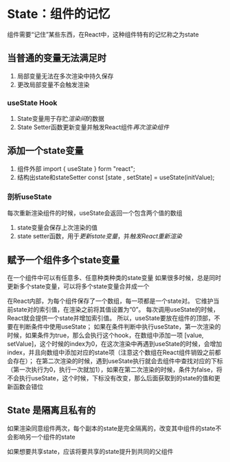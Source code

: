 # State：组件的记忆
组件需要“记住”某些东西，在React中，这种组件特有的记忆称之为state

## 当普通的变量无法满足时
1. 局部变量无法在多次渲染中持久保存
2. 更改局部变量不会触发渲染

### useState Hook
1. State变量用于存贮*渲染间*的数据
2. State Setter函数更新变量并触发React组件*再次渲染组件*

## 添加一个state变量
1. 组件外部 import { useState } form "react";
2. 结构出state和stateSetter const [state , setState] = useState(initValue);

### 剖析useState
每次重新渲染组件的时候，useState会返回一个包含两个值的数组
1. state变量会保存上次渲染的值
2. state setter函数，用于*更新state变量*，并*触发React重新渲染*

## 赋予一个组件多个state变量
在一个组件中可以有任意多、任意种类种类的state变量
如果很多时候，总是同时更新多个state变量，可以将多个state变量合并成一个

在React内部，为每个组件保存了一个数组，每一项都是一个state对。
它维护当前state对的索引值，在渲染之前将其值设置为“0”。
每次调用useState的时候，React就会提供一个state并增加索引值。
所以，useState要放在组件的顶部，不要在判断条件中使用useState；
如果在条件判断中执行useState，第一次渲染的时候，如果条件为true，那么会执行这个hook，在数组中添加一项 [value, setValue]，这个时候的index为0，在这次渲染中再遇到useState的时候，会增加index，并且向数组中添加对应的state项（注意这个数组在React组件销毁之前都会存在）；
在第二次渲染的时候，遇到useState执行就会去组件中查找对应的下标（第一次执行为0，执行一次就加1），如果在第二次渲染的时候，条件为false，将不会执行useState，这个时候，下标没有改变，那么后面获取到的state的值和更新函数会错位

## State 是隔离且私有的
如果渲染同意组件两次，每个副本的state是完全隔离的，改变其中组件的state不会影响另一个组件的state

如果想要共享state，应该将要共享的state提升到共同的父组件
